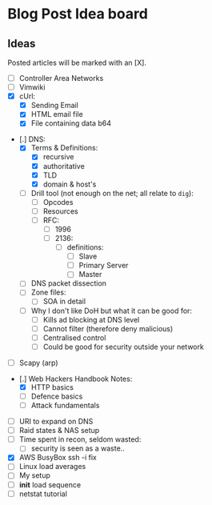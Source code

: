 # Blog Post Idea board

## Ideas

Posted articles will be marked with an [X].

- [ ] Controller Area Networks
- [ ] Vimwiki
- [X] cUrl:
  - [X] Sending Email
  - [X] HTML email file
  - [X] File containing data b64
- [.] DNS:
  - [X] Terms & Definitions:
    - [X] recursive
    - [X] authoritative
    - [X] TLD
    - [X] domain & host's
  - [ ] Drill tool (not enough on the net; all relate to `dig`):
    - [ ] Opcodes
    - [ ] Resources
    - [ ] RFC:
      - [ ] 1996
      - [ ] 2136:
        - [ ] definitions:
          - [ ] Slave
          - [ ] Primary Server
          - [ ] Master
  - [ ] DNS packet dissection
  - [ ] Zone files:
    - [ ] SOA in detail
  - [ ] Why I don't like DoH but what it can be good for:
    - [ ] Kills ad blocking at DNS level
    - [ ] Cannot filter (therefore deny malicious)
    - [ ] Centralised control
    - [ ] Could be good for security outside your network
- [ ] Scapy (arp)
- [.] Web Hackers Handbook Notes:
  - [X] HTTP basics
  - [ ] Defence basics
  - [ ] Attack fundamentals
- [ ] URI to expand on DNS
- [ ] Raid states & NAS setup
- [ ] Time spent in recon, seldom wasted:
  - [ ] security is seen as a waste..
- [X] AWS BusyBox ssh -i fix
- [ ] Linux load averages
- [ ] My setup
- [ ] __init__ load sequence
- [ ] netstat tutorial
